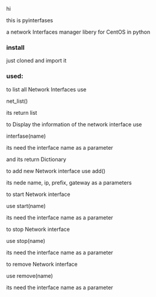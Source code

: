 hi

this is pyinterfases

a network Interfaces manager libery for CentOS in python

### install

just cloned and import it

### used:

to list all Network Interfaces use

net_list()

its   return list

to Display the information of the network interface use

interfase(name)

its need the interface name as a parameter

and its   return Dictionary

to add new Network interface use add()

its nede name, ip, prefix, gateway as a parameters

to start Network interface

use start(name)

 its need the interface name as a parameter

to stop Network interface

use stop(name)

 its need the interface name as a parameter

to remove Network interface

use remove(name)

 its need the interface name as a parameter
  
